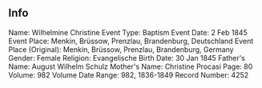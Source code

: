 ## Info

Name:	Wilhelmine Christine
Event Type: Baptism
Event Date: 2 Feb 1845
Event Place: Menkin, Brüssow, Prenzlau, Brandenburg, Deutschland
Event Place (Original): Menkin, Brüssow, Prenzlau, Brandenburg, Germany
Gender: Female
Religion: Evangelische
Birth Date: 30 Jan 1845
Father's Name: August Wilhelm Schulz
Mother's Name: Christine Procasi
Page: 80
Volume: 982
Volume Date Range: 982, 1836-1849
Record Number: 4252
